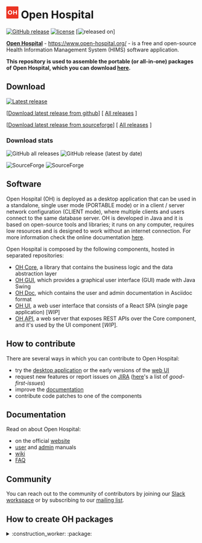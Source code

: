 # ![](./OH-icon.png) Open Hospital

[![GitHub release](https://img.shields.io/github/v/release/informatici/openhospital?color=orange&label=latest%20release)](https://github.com/informatici/openhospital/releases/latest)
[![license](https://img.shields.io/badge/License-GPLv3-blue.svg)](https://github.com/informatici/openhospital/blob/master/LICENSE)
[![released on](https://img.shields.io/github/release-date/informatici/openhospital?label=Released)]

**[Open Hospital][openhospital]** - https://www.open-hospital.org/ - is a free and open-source Health Information Management System (HIMS) software application.

**This repository is used to assemble the portable (or all-in-one) packages of Open Hospital, which you can download [here][download].**

## Download

[![Latest release](https://img.shields.io/github/v/release/informatici/openhospital?color=orange&label=download%20latest)](https://github.com/informatici/openhospital/releases/latest)

[[Download latest release from github](https://github.com//openhospital/releases/latest)] [ [All releases](https://github.com/openhospital/releases) ]

[[Download latest release from sourceforge](https://sourceforge.net/projects/openhospital/files/latest/download)] [ [All releases](https://sourceforge.net/projects/openhospital/files/) ]

### Download stats

![GitHub all releases](https://img.shields.io/github/downloads/informatici/openhospital/total?label=GitHub%20Downloads)
![GitHub release (latest by date)](https://img.shields.io/github/downloads/informatici/openhospital/latest/total?label=latest)

![SourceForge](https://img.shields.io/sourceforge/dt/openhospital?label=Sourceforge%20downloads)
![SourceForge](https://img.shields.io/sourceforge/dm/openhospital?label=this%20month)

## Software

Open Hospital (OH) is deployed as a desktop application that can be used in a standalone, single user mode (PORTABLE mode)
or in a client / server network configuration (CLIENT mode), where multiple clients and users connect to the same database server.
OH is developed in Java and it is based on open-source tools and libraries; it runs on any computer, requires low resources and is designed to work without an internet connection.
For more information check the online documentation [here][documentation].

Open Hospital is composed by the following components, hosted in separated repositories:
 - [OH Core][core], a library that contains the business logic and the data abstraction layer
 - [OH GUI][gui], which provides a graphical user interface (GUI) made with Java Swing
 - [OH Doc][doc], which contains the user and admin documentation in Asciidoc format
 - [OH UI][ui], a web user interface that consists of a React SPA (single page application) [*WIP*]
 - [OH API][api], a web server that exposes REST APIs over the Core component, and it's used by the UI component [*WIP*]. 

## How to contribute

There are several ways in which you can contribute to Open Hospital:

- try the [desktop application][releases] or the early versions of the [web UI][ui]
- request new features or report issues on [JIRA][jira] ([here][good-first]'s a list of *good-first-issues*)
- improve the [documentation][doc]
- contribute code patches to one of the components

## Documentation

Read on about Open Hospital:

 - on the official [website][openhospital]
 - [user][user-man] and [admin][admin-man] manuals
 - [wiki]
 - [FAQ][faq]

## Community

You can reach out to the community of contributors by joining 
our [Slack workspace][slack] or by subscribing to our [mailing list][ml].


## How to create OH packages

<details><summary>:construction_worker: :package:</summary>
To create the Open Hospital packages,
make sure to have installed the following dependencies on a Linux machine:
JDK 8+, Maven, asciidoctor-pdf, zip, GNU make.

Then follow these simple steps:

 1. Clone this repository:

        git clone https://github.com/informatici/openhospital

 2. Run the script that compiles the components of Open Hospital, and assembles the portable distributions:

        cd openhospital
        make
    
    You can also parallelize some make tasks by using the `-j` flag (e.g. `make -j4`)
    or use intermediate targets to build single parts of the distribution -
    use `make help` to see a list of available targets.
</details>

 [openhospital]: https://www.open-hospital.org/
 [documentation]: https://www.open-hospital.org/documentation
 [download]: https://www.open-hospital.org/download
 [core]: https://github.com/informatici/openhospital-core
 [gui]: https://github.com/informatici/openhospital-gui
 [ui]: https://github.com/informatici/openhospital-ui
 [api]: https://github.com/informatici/openhospital-api
 [doc]: https://github.com/informatici/openhospital-doc
 [releases]: https://github.com/informatici/openhospital/releases
 [jira]: https://openhospital.atlassian.net/browse/OP
 [good-first]: https://openhospital.atlassian.net/browse/OP-188?filter=10206
 [user-man]: https://github.com/informatici/openhospital-doc/blob/master/doc_user/UserManual.adoc
 [admin-man]: https://github.com/informatici/openhospital-doc/blob/master/doc_admin/AdminManual.adoc
 [faq]: https://openhospital.atlassian.net/wiki/spaces/OH/pages/568951013/Getting+Started+FAQ
 [wiki]: https://openhospital.atlassian.net/wiki/spaces/OH/overview
 [slack]: https://join.slack.com/t/openhospitalworkspace/shared_invite/enQtOTc1Nzc0MzE2NjQ0LWIyMzRlZTU5NmNlMjE2MDcwM2FhMjRkNmM4YzI0MTAzYTA0YTI3NjZiOTVhMDZlNWUwNWEzMjE5ZDgzNWQ1YzE
 [ml]: https://sourceforge.net/projects/openhospital/lists/openhospital-devel
